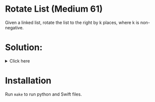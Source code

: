 # Rotate List (Medium 61)
Given a linked list, rotate the list to the right by k places, where k is non-negative.

# Solution:

<details><summary>Click here</summary>  
Find tail. Link tail and head. From tail proceed len - (k mod len) times.  
It will be a new tail. Break connection from tail to head and return new head.  
O(n) time, O(1) space.
<br></br>

</details>

# Installation
Run `make` to run python and Swift files.
